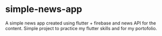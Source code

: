 # simple-news-app
A simple news app created using flutter + firebase and news API for the content. Simple project to practice my flutter skills and for my portofolio.
